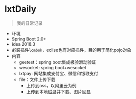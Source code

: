 # lxtDaily
> 我的日常记录

-  环境
  - Spring Boot 2.0+
  - idea 2018.3
  - 必装插件`lombok`，eclise也有对应插件，目的用于简化pojo对象
- 内容	
   - geetest：spring boot集成极验滑动验证
   - wesocket: spring boot+wesocket
   - lxtpay: 网站集成支付宝、微信和银联支付
   - file：文件上传下载
      - 上传到oss，以阿里云为例
      - 上传到本地磁盘并下载、图片回显

